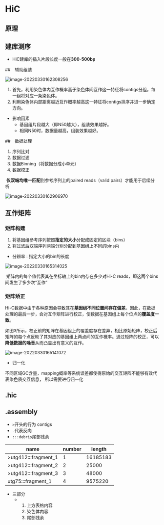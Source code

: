 # HiC

## 原理





## 建库测序

- HiC建库的插入片段长度一般在**300-500bp**





##　辅助组装

![image-20220330162308256](https://s2.loli.net/2022/03/30/lXVk8DqSFvbt2fM.png)

1. 首先，利用染色体内互作概率高于染色体间互作这一特征将contigs分组，每一组将对应一条染色体。
2. 利用染色体内部距离越近互作概率越高这一特征将contigs排序并进一步确定方向。

- 影响因素
  - 基因组片段越大（即N50越大），组装效果越好。
  - 相同N50时，数据量越高，组装效果越好。



##　数据处理

1. 序列比对
2. 数据过滤
3. 数据Binning（将数据分成小单元）
4. 数据校正

​		**仅双端均唯一匹配**到参考序列上的paired reads（valid pairs）才能用于后续分析

![image-20220330162906970](https://s2.loli.net/2022/03/30/DAqXVW2n3vBwMoe.png)



## 互作矩阵

### 矩阵构建

1. 将基因组参考序列按照**指定的大小**分配成固定的区块（bins）
2. 将过滤后双端序列两端分别分配到基因组上不同的bins内

- 分辨率 : 指定大小的bin的长度

![image-20220330165314025](https://s2.loli.net/2022/03/31/GD2BXSaOfTlUuic.png)

​		矩阵内的每个值代表其在坐标轴上的bin内存在多少对Hi-C reads，即这两个bins间发生了多少次“互作”



### 矩阵矫正

​		Hi-C数据中由于各种原因会导致其在**基因组不同位置间存在偏差**。因此，在数据处理的最后一步，会对互作矩阵进行校正，使数据在基因组上每个位点的**覆盖度一致**。

​		如图3所示，校正前的矩阵在基因组上的覆盖度存在差异，相比原始矩阵，校正后矩阵的每个点反映了其对应的基因组上两点间的互作概率。通过矩阵的校正，可以**降低数据的噪音**从而凸显出有意义的互作。

![image-20220330165141072](https://s2.loli.net/2022/03/30/MBoCZiQJnrF29VR.png)



- 归一化

​		不同区域GC含量，mapping概率等系统误差都使得原始的交互矩阵不能够有效代表染色质交互信息， 所以需要进行归一化



## .hic



## .assembly

- `>`开头的行为 contigs
- `-`代表反向
- `:::debris`尾部残余

| name                 | number | length   |
| -------------------- | ------ | -------- |
| >utg412:::fragment_1 | 1      | 16185183 |
| >utg412:::fragment_2 | 2      | 25000    |
| >utg412:::fragment_3 | 3      | 48000    |
| utg75:::fragment_1   | 4      | 9575220  |

- 三部分
  - 1. 上方表格内容
    2. 染色体内容
    3. 尾部残余
